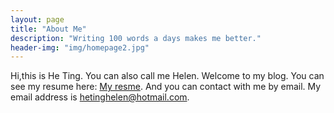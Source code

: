 ```yaml
---
layout: page
title: "About Me"
description: "Writing 100 words a days makes me better."
header-img: "img/homepage2.jpg"
---
```


Hi,this is He Ting. You can also call me Helen. Welcome to my blog.
You can see my resume here: [My resme](https://helenheting.github.io/project-pages/assets/HeTing.pdf). 
And you can contact with me by email. My email address is hetinghelen@hotmail.com.
	
